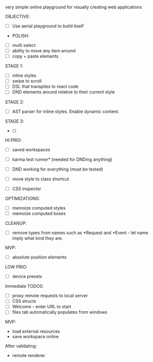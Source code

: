very simple online playground for visually creating web applications

OBJECTIVE:

- [ ] Use aerial playground to build itself

- POLISH:

- [ ] multi select
- [ ] ability to move any item around
- [ ] copy + paste elements

STAGE 1:

- [ ] inline styles
- [ ] swipe to scroll
- [ ] DSL that transpiles to react code
- [ ] DND elements around relative to their current style

STAGE 2:

- [ ] AST parser for inline styles. Enable dynamic content.

STAGE 3:

- [ ] 

HI PRIO:

- [ ] saved workspaces
- [ ] karma test runner* (needed for DNDing anything)

- [ ] DND working for everything (must be tested)
- [ ] move style to class shortcut
- [ ] CSS inspector


OPTIMIZATIONS:

- [ ] memoize computed styles
- [ ] memoize computed boxes

CLEANUP:

- [ ] remove types from names such as *Request and *Event - let name imply what kind they are.

MVP:

- [ ] absolute position elements

LOW PRIO:

- [ ] device presets

Immediate TODOS:

- [ ] proxy remote requests to local server
- [ ] CSS structs
- [ ] Welcome - enter URL to start
- [ ] files tab automatically populates from windows

MVP:

- load external resources
- save workspace online

After validating:

- remote renderer
